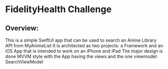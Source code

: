 # FidelityHealth Challenge

## Overview:
This is a simple SwiftUI app that can be used to search an Anime Library API from MyAnimeList
It is architected as two projects: a Framework and an iOS App that is intended to work on an iPhone and iPad
The major design is done MVVM style with the App having the views and the one viewmodel: SearchViewModel
